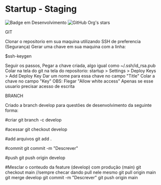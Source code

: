 # Startup - Staging
![Badge em Desenvolvimento](http://img.shields.io/static/v1?label=STATUS&message=EM%20DESENVOLVIMENTO&color=GREEN&style=for-the-badge)
![GitHub Org's stars](https://img.shields.io/github/stars/camilafernanda?style=social)

GIT

Clonar o repositorio em sua maquina utilizando SSH de preferencia (Segurança)
Gerar uma chave em sua maquina com a linha:

$ssh-keygen

Seguir os passos,
Pegar a chave criada, algo igual como ~/.ssh/id_rsa.pub 
Colar na tela do git na tela do repositorio:
startup > Settings > Deploy Keys > Add Deploy Key
Dar um nome para essa chave no campo "Title"
Colar a chave no campo "Key"
OBS: Flegar "Allow white access" Apenas se esse usuario precisar acesso de escrita

BRANCH 

Criado a branch develop para questões de desenvolvimento da seguinte forma: 


#criar 
git branch -c develop 

#acessar
git checkout develop

#add arquivos 
git add . 

#commit 
git commit -m "Descrever" 

#push 
git push origin develop 

#Mesclar o conteudo da feature (develop) com produção (main) 
git checkout main 
//sempre checar dando pull nele mesmo 
git pull origin main 
git merge develop 
git commit -m "Descrever" 
git push origin main 